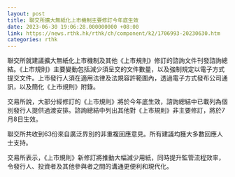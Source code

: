 ```yaml
---
layout: post
title: 聯交所擴大無紙化上市機制主要修訂今年底生效
date: 2023-06-30 19:06:28.000000000 +08:00
link: https://news.rthk.hk/rthk/ch/component/k2/1706993-20230630.htm
categories: rthk
---
```


聯交所就建議擴大無紙化上市機制及其他《上市規則》修訂的諮詢文件刊發諮詢總結。《上市規則》主要變動包括減少須呈交的文件數量，以及強制規定以電子方式提交文件。上市發行人須在適用法律及法規容許範圍內，透過電子方式發布公司通訊，以及簡化《上市規則》附錄。

交易所說，大部分經修訂的《上市規則》將於今年底生效，諮詢總結中已載列為個別發行人提供過渡安排。諮詢總結中列出其他對《上市規則》非主要修訂，將於7月8日生效。

聯交所共收到63份來自廣泛界別的非重複回應意見。所有建議均獲大多數回應人士支持。

交易所表示，《上市規則》新修訂將推動大幅減少用紙，同時提升監管流程效率，令發行人、投資者及其他參與者之間的溝通更便利和現代化。

